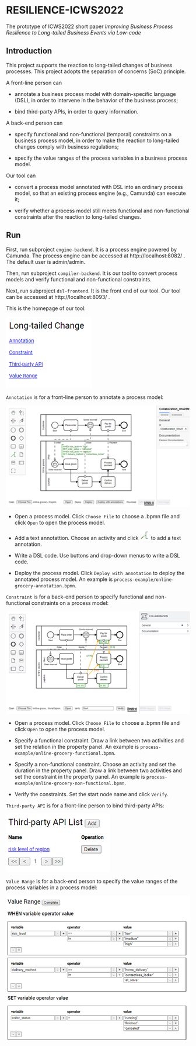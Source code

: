 # RESILIENCE-ICWS2022

The prototype of ICWS2022 short paper  *Improving Business Process Resilience to Long-tailed Business  Events via Low-code*

## Introduction

This  project supports the reaction to long-tailed changes of business processes. This project adopts the separation of concerns (SoC) principle.

A front-line person can

- annotate a business process model with domain-specific language (DSL), in order to intervene in the behavior of the business process;

- bind third-party APIs, in order to query information.

A back-end person can

- specify functional and non-functional (temporal) constraints on a business process model, in order to make the reaction to long-tailed changes comply with business regulations;

- specify the value ranges of the process variables in a business process model.

Our tool can

- convert a process model  annotated with DSL into an ordinary process model, so that an existing process engine (e.g., Camunda) can execute it;

- verify whether a process model still meets functional and non-functional constraints after the reaction to long-tailed changes.

## Run

First, run subproject `engine-backend`. It is a process engine powered by Camunda. The process engine can be accessed at http://localhost:8082/ . The default user is admin/admin.

Then, run subproject `compiler-backend`. It is our tool to convert process models and verify functional and non-functional constraints.

Next, run subproject `dsl-frontend`. It is the front end of our tool. Our tool can be accessed at http://localhost:8093/ .

This is the homepage of our tool:

![dsl-frontend-index.png](image/dsl-frontend.png)

`Annotation` is for a front-line person to annotate a process model:

![dsl-frontend-annotation.png](image/dsl-frontend-annotation.png)

- Open a process model. Click `Choose File` to choose a .bpmn file and click `Open` to open the process model.

- Add a text annotattion. Choose an activity and click ![dsl-frontend-annotation-icon.png](image/dsl-frontend-annotation-icon.png) to add a text annotation.

- Write a DSL code. Use buttons and drop-down menus to write a DSL code.

- Deploy the process model. Click `Deploy with annotation` to deploy the annotated process model. An example is `process-example/online-grocery-annotation.bpmn`.

`Constraint` is for a back-end person to specify functional and non-functional constraints on a process model:

![dsl-frontend-constraint.png](image/dsl-frontend-constraint.png)

- Open a process model. Click `Choose File` to choose a .bpmn file and click `Open` to open the process model.

- Specify a functional constraint. Draw a link between two activities and set the relation in the property panel. An example is `process-example/online-grocery-functional.bpmn`.

- Specify a non-functional constraint. Choose an activity and set the duration in the property panel. Draw a link between two activities and set the constraint in the property panel. An example is `process-example/online-grocery-non-functional.bpmn`.

- Verify the constraints. Set the start node name and click `Verify`.

`Third-party API` is for a front-line person to bind third-party APIs:

![dsl-frontend-third-party-api.png](image/dsl-frontend-third-party-api.png)

`Value Range` is for a back-end person to specify the value ranges of the process variables in a process model:

![dsl-frontend-value-range.png](image/dsl-frontend-value-range.png)
